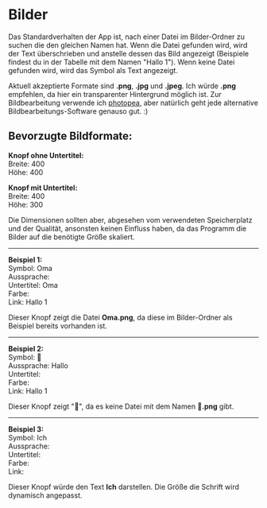 # Bilder

Das Standardverhalten der App ist, nach einer Datei im Bilder-Ordner zu suchen die den gleichen Namen hat. Wenn die Datei gefunden wird, wird der Text überschrieben und anstelle dessen das Bild angezeigt (Beispiele findest du in der Tabelle mit dem Namen "Hallo 1"). Wenn keine Datei gefunden wird, wird das Symbol als Text angezeigt.

Aktuell akzeptierte Formate sind **.png**, **.jpg** und **.jpeg**. Ich würde **.png** empfehlen, da hier ein transparenter Hintergrund möglich ist. Zur Bildbearbeitung verwende ich [photopea](https://www.photopea.com/), aber natürlich geht jede alternative Bildbearbeitungs-Software genauso gut. :)

## Bevorzugte Bildformate:

**Knopf ohne Untertitel:**  
Breite: 400  
Höhe: 400

**Knopf mit Untertitel:**  
Breite: 400  
Höhe: 300

Die Dimensionen sollten aber, abgesehen vom verwendeten Speicherplatz und der Qualität, ansonsten keinen Einfluss haben, da das Programm die Bilder auf die benötigte Größe skaliert.

---

**Beispiel 1:**  
Symbol: Oma  
Aussprache:  
Untertitel: Oma  
Farbe:  
Link: Hallo 1

Dieser Knopf zeigt die Datei **Oma.png**, da diese im Bilder-Ordner als Beispiel bereits vorhanden ist.

---

**Beispiel 2:**  
Symbol: 👋  
Aussprache: Hallo  
Untertitel:  
Farbe:  
Link: Hallo 1

Dieser Knopf zeigt "👋", da es keine Datei mit dem Namen **👋.png** gibt.

---

**Beispiel 3:**  
Symbol: Ich  
Aussprache:  
Untertitel:  
Farbe:  
Link:

Dieser Knopf würde den Text **Ich** darstellen. Die Größe die Schrift wird dynamisch angepasst.
